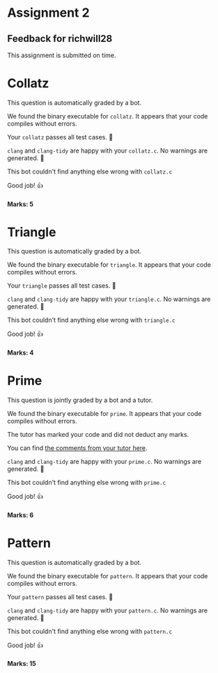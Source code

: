 # Assignment 2
## Feedback for richwill28

This assignment is submitted on time. 

# Collatz
This question is automatically graded by a bot.

We found the binary executable for `collatz`.  It appears that your code compiles without errors.

Your `collatz` passes all test cases. :tada:

`clang` and `clang-tidy` are happy with your `collatz.c`.  No warnings are generated.  :confetti_ball:

This bot couldn't find anything else wrong with `collatz.c`

Good job! :+1:

#### Marks: 5
# Triangle
This question is automatically graded by a bot.

We found the binary executable for `triangle`.  It appears that your code compiles without errors.

Your `triangle` passes all test cases. :tada:

`clang` and `clang-tidy` are happy with your `triangle.c`.  No warnings are generated.  :confetti_ball:

This bot couldn't find anything else wrong with `triangle.c`

Good job! :+1:

#### Marks: 4
# Prime
This question is jointly graded by a bot and a tutor.

We found the binary executable for `prime`.  It appears that your code compiles without errors.

The tutor has marked your code and did not deduct any marks.

You can find [the comments from your tutor here](https://github.com/nus-cs1010-2021-s1/as02-richwill28/commit/7cf3a02608e9415a4e6cbb9b41344b9620d2eab4).

`clang` and `clang-tidy` are happy with your `prime.c`.  No warnings are generated.  :confetti_ball:

This bot couldn't find anything else wrong with `prime.c`

Good job! :+1:

#### Marks: 6
# Pattern
This question is automatically graded by a bot.

We found the binary executable for `pattern`.  It appears that your code compiles without errors.

Your `pattern` passes all test cases. :tada:

`clang` and `clang-tidy` are happy with your `pattern.c`.  No warnings are generated.  :confetti_ball:

This bot couldn't find anything else wrong with `pattern.c`

Good job! :+1:

#### Marks: 15
